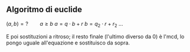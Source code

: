 
## Algoritmo di euclide

$(a,b)=?\qquad a\ge b$
$a = q\cdot b + r$
$b = q_2 \cdot r + r_2$
$\dots$

E poi sostituzioni a ritroso; il resto finale (l'ultimo diverso da 0) è l'mcd, lo pongo uguale all'equazione e sostituisco da sopra.

